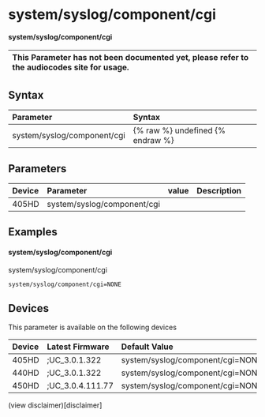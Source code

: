 ﻿---
description: system/syslog/component/cgi
search:
    keywords: ['system','syslog','component','cgi']
---

# system/syslog/component/cgi

#### system/syslog/component/cgi


| This Parameter has not been documented yet, please refer to the audiocodes site for usage.  |
| :--- |

## Syntax
| Parameter | Syntax |
| :--- | :--- |
|system/syslog/component/cgi | {% raw %} undefined {% endraw %} |

## Parameters
|Device|Parameter|value|Description|
|:---|:---|:---|:---|
| 405HD | system/syslog/component/cgi |  |  |

## Examples
#### system/syslog/component/cgi

system/syslog/component/cgi

```
system/syslog/component/cgi=NONE
```

## Devices
This parameter is available on the following devices

| Device | Latest Firmware | Default Value |
|:---|:---|:---|
| 405HD | ;UC_3.0.1.322 | system/syslog/component/cgi=NONE 
| 440HD | ;UC_3.0.1.322 | system/syslog/component/cgi=NONE 
| 450HD | ;UC_3.0.4.111.77 | system/syslog/component/cgi=NONE 

(view disclaimer)[disclaimer]

